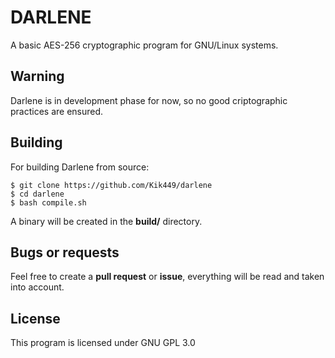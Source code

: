 # DARLENE
A basic AES-256 cryptographic program for GNU/Linux systems.
## Warning
Darlene is in development phase for now, so no good criptographic practices are ensured.
## Building
For building Darlene from source:
```
$ git clone https://github.com/Kik449/darlene
$ cd darlene
$ bash compile.sh
```
A binary will be created in the **build/** directory.
## Bugs or requests
Feel free to create a **pull request** or **issue**, everything will be read and taken into account.
## License
This program is licensed under GNU GPL 3.0
